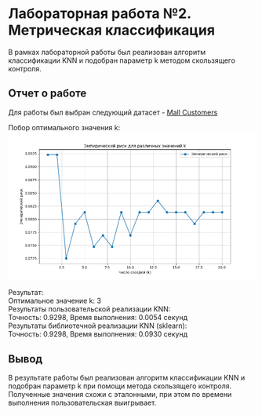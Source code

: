 
# Лабораторная работа №2. Метрическая классификация

В рамках лабораторной работы был реализован алгоритм классификации KNN и подобран параметр k методом скользящего контроля.

## Отчет о работе

Для работы был выбран следующий датасет - [Mall Customers](https://www.kaggle.com/datasets/abdallahwagih/mall-customers-segmentation)

Побор оптимального значения k:
![emp](./img/emp_k_3.png)

Результат:  
Оптимальное значение k: 3  
Результаты пользовательской реализации KNN:  
Точность: 0.9298, Время выполнения: 0.0054 секунд  
Результаты библиотечной реализации KNN (sklearn):  
Точность: 0.9298, Время выполнения: 0.0930 секунд  

## Вывод

В результате работы был реализован алгоритм классификации KNN и подобран параметр k при помощи метода скользящего контроля. Полученные значения схожи с эталонными, при этом по времени выполнения пользовательская выигрывает.


